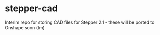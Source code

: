 # stepper-cad
Interim repo for storing CAD files for Stepper 2.1 - these will be ported to Onshape soon (tm)
